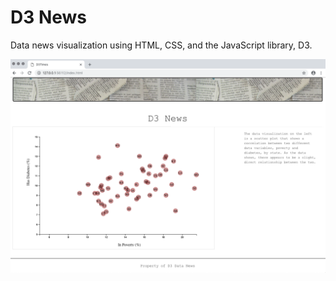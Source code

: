 # D3 News

Data news visualization using HTML, CSS, and the JavaScript library, D3.

![D3 News](Images/d3_news.png)